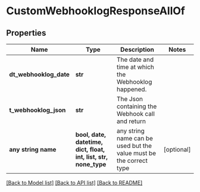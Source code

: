 # CustomWebhooklogResponseAllOf


## Properties
Name | Type | Description | Notes
------------ | ------------- | ------------- | -------------
**dt_webhooklog_date** | **str** | The date and time at which the Webhooklog happened. | 
**t_webhooklog_json** | **str** | The Json containing the Webhook call and return | 
**any string name** | **bool, date, datetime, dict, float, int, list, str, none_type** | any string name can be used but the value must be the correct type | [optional]

[[Back to Model list]](../README.md#documentation-for-models) [[Back to API list]](../README.md#documentation-for-api-endpoints) [[Back to README]](../README.md)


